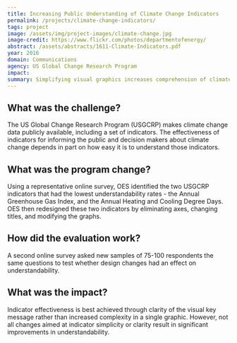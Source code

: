 ```yaml
---
title: Increasing Public Understanding of Climate Change Indicators
permalink: /projects/climate-change-indicators/
tags: project
image: /assets/img/project-images/climate-change.jpg
image-credit: https://www.flickr.com/photos/departmentofenergy/
abstract: /assets/abstracts/1611-Climate-Indicators.pdf
year: 2016
domain: Communications
agency: US Global Change Research Program
impact:
summary: Simplifying visual graphics increases comprehension of climate change indicators.
---
```

## What was the challenge?

The US Global Change Research Program (USGCRP) makes climate change data publicly available, including a set of indicators. The effectiveness of indicators for informing the public and decision makers about climate change depends in part on how easy it is to understand those indicators.

## What was the program change?

Using a representative online survey, OES identified the two USGCRP indicators that had the lowest understandability rates - the Annual Greenhouse Gas Index, and the Annual Heating and Cooling Degree Days. OES then redesigned these two indicators by eliminating axes, changing titles, and modifying the graphs.

## How did the evaluation work?

A second online survey asked new samples of 75-100 respondents the same questions to test whether design changes had an effect on understandability.

## What was the impact?

Indicator effectiveness is best achieved through clarity of the visual key message rather than increased complexity in a single graphic. However, not all changes aimed at indicator simplicity or clarity result in significant improvements in understandability.
